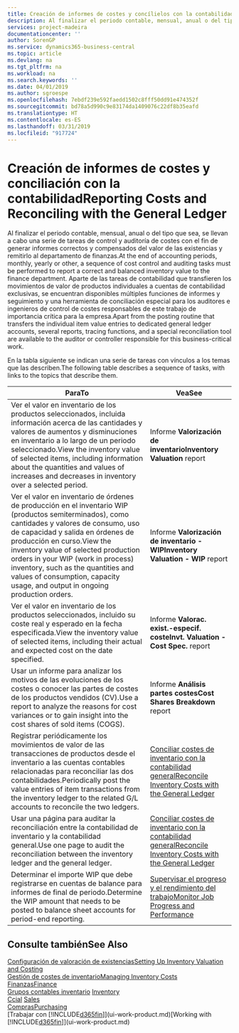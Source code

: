 ```yaml
---
title: Creación de informes de costes y concílielos con la contabilidad | Documentos de Microsoft
description: Al finalizar el periodo contable, mensual, anual o del tipo que sea, se llevan a cabo una serie de tareas de control y auditoría de costes con el fin de generar informes correctos y compensados del valor de las existencias y remitirlo al departamento de finanzas. Aparte de las tareas de contabilidad que transfieren los movimientos de valor de productos individuales a cuentas de contabilidad exclusivas, se encuentran disponibles múltiples funciones de informes y seguimiento y una herramienta de conciliación especial para los auditores e ingenieros de control de costes responsables de este trabajo de importancia crítica para la empresa.
services: project-madeira
documentationcenter: ''
author: SorenGP
ms.service: dynamics365-business-central
ms.topic: article
ms.devlang: na
ms.tgt_pltfrm: na
ms.workload: na
ms.search.keywords: ''
ms.date: 04/01/2019
ms.author: sgroespe
ms.openlocfilehash: 7ebdf239e592faedd1502c8fff50dd91e474352f
ms.sourcegitcommit: bd78a5d990c9e83174da1409076c22df8b35eafd
ms.translationtype: HT
ms.contentlocale: es-ES
ms.lasthandoff: 03/31/2019
ms.locfileid: "917724"
---
```

# <a name="reporting-costs-and-reconciling-with-the-general-ledger"></a><span data-ttu-id="e76a4-104">Creación de informes de costes y conciliación con la contabilidad</span><span class="sxs-lookup"><span data-stu-id="e76a4-104">Reporting Costs and Reconciling with the General Ledger</span></span>
<span data-ttu-id="e76a4-105">Al finalizar el periodo contable, mensual, anual o del tipo que sea, se llevan a cabo una serie de tareas de control y auditoría de costes con el fin de generar informes correctos y compensados del valor de las existencias y remitirlo al departamento de finanzas.</span><span class="sxs-lookup"><span data-stu-id="e76a4-105">At the end of accounting periods, monthly, yearly or other, a sequence of cost control and auditing tasks must be performed to report a correct and balanced inventory value to the finance department.</span></span> <span data-ttu-id="e76a4-106">Aparte de las tareas de contabilidad que transfieren los movimientos de valor de productos individuales a cuentas de contabilidad exclusivas, se encuentran disponibles múltiples funciones de informes y seguimiento y una herramienta de conciliación especial para los auditores e ingenieros de control de costes responsables de este trabajo de importancia crítica para la empresa.</span><span class="sxs-lookup"><span data-stu-id="e76a4-106">Apart from the posting routine that transfers the individual item value entries to dedicated general ledger accounts, several reports, tracing functions, and a special reconciliation tool are available to the auditor or controller responsible for this business-critical work.</span></span>  

 <span data-ttu-id="e76a4-107">En la tabla siguiente se indican una serie de tareas con vínculos a los temas que las describen.</span><span class="sxs-lookup"><span data-stu-id="e76a4-107">The following table describes a sequence of tasks, with links to the topics that describe them.</span></span>   

|<span data-ttu-id="e76a4-108">**Para**</span><span class="sxs-lookup"><span data-stu-id="e76a4-108">**To**</span></span>|<span data-ttu-id="e76a4-109">**Vea**</span><span class="sxs-lookup"><span data-stu-id="e76a4-109">**See**</span></span>|  
|------------|-------------|  
|<span data-ttu-id="e76a4-110">Ver el valor en inventario de los productos seleccionados, incluida información acerca de las cantidades y valores de aumentos y disminuciones en inventario a lo largo de un periodo seleccionado.</span><span class="sxs-lookup"><span data-stu-id="e76a4-110">View the inventory value of selected items, including information about the quantities and values of increases and decreases in inventory over a selected period.</span></span>|<span data-ttu-id="e76a4-111">Informe **Valorización de inventario**</span><span class="sxs-lookup"><span data-stu-id="e76a4-111">**Inventory Valuation** report</span></span>|  
|<span data-ttu-id="e76a4-112">Ver el valor en inventario de órdenes de producción en el inventario WIP (productos semiterminados), como cantidades y valores de consumo, uso de capacidad y salida en órdenes de producción en curso.</span><span class="sxs-lookup"><span data-stu-id="e76a4-112">View the inventory value of selected production orders in your WIP (work in process) inventory, such as the quantities and values of consumption, capacity usage, and output in ongoing production orders.</span></span>|<span data-ttu-id="e76a4-113">Informe **Valorización de inventario - WIP**</span><span class="sxs-lookup"><span data-stu-id="e76a4-113">**Inventory Valuation - WIP** report</span></span>|  
|<span data-ttu-id="e76a4-114">Ver el valor en inventario de los productos seleccionados, incluido su coste real y esperado en la fecha especificada.</span><span class="sxs-lookup"><span data-stu-id="e76a4-114">View the inventory value of selected items, including their actual and expected cost on the date specified.</span></span>|<span data-ttu-id="e76a4-115">Informe **Valorac. exist.-especif. coste**</span><span class="sxs-lookup"><span data-stu-id="e76a4-115">**Invt. Valuation - Cost Spec.** report</span></span>|  
|<span data-ttu-id="e76a4-116">Usar un informe para analizar los motivos de las evoluciones de los costes o conocer las partes de costes de los productos vendidos (CV).</span><span class="sxs-lookup"><span data-stu-id="e76a4-116">Use a report to analyze the reasons for cost variances or to gain insight into the cost shares of sold items (COGS).</span></span>|<span data-ttu-id="e76a4-117">Informe **Análisis partes costes**</span><span class="sxs-lookup"><span data-stu-id="e76a4-117">**Cost Shares Breakdown** report</span></span>|  
|<span data-ttu-id="e76a4-118">Registrar periódicamente los movimientos de valor de las transacciones de productos desde el inventario a las cuentas contables relacionadas para reconciliar las dos contabilidades.</span><span class="sxs-lookup"><span data-stu-id="e76a4-118">Periodically post the value entries of item transactions from the inventory ledger to the related G/L accounts to reconcile the two ledgers.</span></span>|[<span data-ttu-id="e76a4-119">Conciliar costes de inventario con la contabilidad general</span><span class="sxs-lookup"><span data-stu-id="e76a4-119">Reconcile Inventory Costs with the General Ledger</span></span>](finance-how-to-post-inventory-costs-to-the-general-ledger.md)|  
|<span data-ttu-id="e76a4-120">Usar una página para auditar la reconciliación entre la contabilidad de inventario y la contabilidad general.</span><span class="sxs-lookup"><span data-stu-id="e76a4-120">Use one page to audit the reconciliation between the inventory ledger and the general ledger.</span></span>|[<span data-ttu-id="e76a4-121">Conciliar costes de inventario con la contabilidad general</span><span class="sxs-lookup"><span data-stu-id="e76a4-121">Reconcile Inventory Costs with the General Ledger</span></span>](finance-how-to-post-inventory-costs-to-the-general-ledger.md)|  
|<span data-ttu-id="e76a4-122">Determinar el importe WIP que debe registrarse en cuentas de balance para informes de final de periodo.</span><span class="sxs-lookup"><span data-stu-id="e76a4-122">Determine the WIP amount that needs to be posted to balance sheet accounts for period-end reporting.</span></span>|[<span data-ttu-id="e76a4-123">Supervisar el progreso y el rendimiento del trabajo</span><span class="sxs-lookup"><span data-stu-id="e76a4-123">Monitor Job Progress and Performance</span></span>](projects-how-monitor-progress-performance.md)|

## <a name="see-also"></a><span data-ttu-id="e76a4-124">Consulte también</span><span class="sxs-lookup"><span data-stu-id="e76a4-124">See Also</span></span>  
[<span data-ttu-id="e76a4-125">Configuración de valoración de existencias</span><span class="sxs-lookup"><span data-stu-id="e76a4-125">Setting Up Inventory Valuation and Costing</span></span>](finance-set-up-inventory-valuation-and-costing.md)  
[<span data-ttu-id="e76a4-126">Gestión de costes de inventario</span><span class="sxs-lookup"><span data-stu-id="e76a4-126">Managing Inventory Costs</span></span>](finance-manage-inventory-costs.md)  
[<span data-ttu-id="e76a4-127">Finanzas</span><span class="sxs-lookup"><span data-stu-id="e76a4-127">Finance</span></span>](finance.md)  
<span data-ttu-id="e76a4-128">[Grupos contables inventario](inventory-manage-inventory.md) </span><span class="sxs-lookup"><span data-stu-id="e76a4-128">[Inventory](inventory-manage-inventory.md) </span></span>  
<span data-ttu-id="e76a4-129">[Ccial](sales-manage-sales.md) </span><span class="sxs-lookup"><span data-stu-id="e76a4-129">[Sales](sales-manage-sales.md) </span></span>  
[<span data-ttu-id="e76a4-130">Compras</span><span class="sxs-lookup"><span data-stu-id="e76a4-130">Purchasing</span></span>](purchasing-manage-purchasing.md)  
<span data-ttu-id="e76a4-131">[Trabajar con [!INCLUDE[d365fin](includes/d365fin_md.md)]](ui-work-product.md)</span><span class="sxs-lookup"><span data-stu-id="e76a4-131">[Working with [!INCLUDE[d365fin](includes/d365fin_md.md)]](ui-work-product.md)</span></span>
